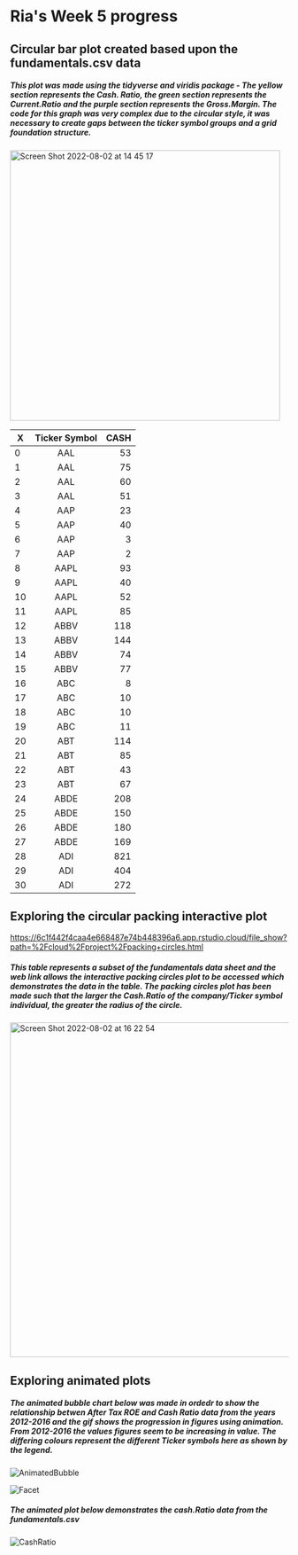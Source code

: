 # Ria's Week 5 progress
## Circular bar plot created based upon the fundamentals.csv data
##### This plot was made using the tidyverse and viridis package - The yellow section represents the Cash. Ratio, the green section represents the Current.Ratio and the purple section represents the Gross.Margin.  The code for this graph was very complex due to the circular style, it was necessary to create gaps between the ticker symbol groups and a grid foundation structure.

<img width="488" alt="Screen Shot 2022-08-02 at 14 45 17" src="https://user-images.githubusercontent.com/78815761/182390147-d4357273-61dd-42a9-aa16-d05b5edc967b.png">

| X | Ticker Symbol  | CASH  |
| - |:--------------:| -----:|
| 0 | AAL            | 53    |
| 1 | AAL            | 75    |
| 2 | AAL            | 60    |
| 3 | AAL            | 51    |
| 4 | AAP            | 23    |
| 5 | AAP            | 40    |
| 6 | AAP            | 3     |
| 7 | AAP            | 2     |
| 8 | AAPL           | 93    |
| 9 | AAPL           | 40    |
| 10| AAPL           | 52    |
| 11| AAPL           | 85    |
| 12| ABBV           | 118   |
| 13| ABBV           | 144   |
| 14| ABBV           | 74    |
| 15| ABBV           | 77    |
| 16| ABC            | 8     |
| 17| ABC            | 10    |
| 18| ABC            | 10    |
| 19| ABC            | 11    |
| 20| ABT            | 114   |
| 21| ABT            | 85    |
| 22| ABT            | 43    |
| 23| ABT            | 67    |
| 24| ABDE           | 208   |
| 25| ABDE           | 150   |
| 26| ABDE           | 180   |
| 27| ABDE           | 169   |
| 28| ADI            | 821   |
| 29| ADI            | 404   |
| 30| ADI            | 272   |

## Exploring the circular packing interactive plot

https://6c1f442f4caa4e668487e74b448396a6.app.rstudio.cloud/file_show?path=%2Fcloud%2Fproject%2Fpacking+circles.html

##### This table represents a subset of the fundamentals data sheet and the web link allows the interactive packing circles plot to be accessed which demonstrates the data in the table. The packing circles plot has been made such that the larger the Cash.Ratio of the company/Ticker symbol individual, the greater the radius of the circle.

<img width="604" alt="Screen Shot 2022-08-02 at 16 22 54" src="https://user-images.githubusercontent.com/78815761/182412468-fbf0d729-0514-4154-94e7-bd033af01156.png">

## Exploring animated plots
#####  The animated bubble chart below was made in ordedr to show the relationship betwen After Tax ROE and Cash Ratio data from the years 2012-2016 and the gif shows the progression in figures using animation. From 2012-2016 the values figures seem to be increasing in value. The differing colours represent the different Ticker symbols here as shown by the legend. 

![AnimatedBubble](https://user-images.githubusercontent.com/78815761/182946638-cd76548d-3aa6-44eb-9cd7-8a36799e4bb3.gif)

![Facet](https://user-images.githubusercontent.com/78815761/182949782-125f31e3-475f-4646-a76b-35f8fd431b6e.gif)

##### The animated plot below demonstrates the cash.Ratio data from the fundamentals.csv

![CashRatio](https://user-images.githubusercontent.com/78815761/182941594-4026ec97-a13b-4d65-96b0-34f4fd802f21.gif)

